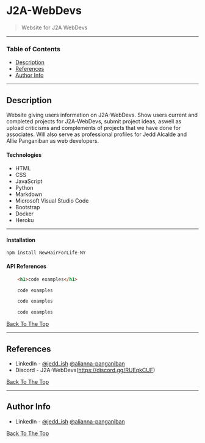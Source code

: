 # J2A-WebDevs
>Website for J2A WebDevs

---

### Table of Contents

- [Description](#description)
- [References](#references)
- [Author Info](#author-info)

---

## Description

Website giving users information on J2A-WebDevs. Show users current and completed projects for J2A-WebDevs, submit project ideas, aswell as upload criticisms and complements of projects that we have done for associates. Will also serve as professional profiles for Jedd Alcalde and Allie Panganiban as web developers.

#### Technologies
- HTML
- CSS
- JavaScript
- Python
- Markdown
- Microsoft Visual Studio Code
- Bootstrap
- Docker
- Heroku

---

#### Installation

`npm install NewHairForLife-NY`

#### API References

```html
    <h1>code examples</h1>
```

```css
    code examples
```

```javascript
    code examples
```

```python
    code examples
```

[Back To The Top](#NewHairForLifeNY-Website)

---

## References

- LinkedIn - [@jedd_ish](https://www.linkedin.com/in/jedd-alcalde-b07b95227/) [@alianna-panganiban](https://www.linkedin.com/in/alianna-panganiban)
- Discord - J2A-WebDevs(https://discord.gg/RUEqkCUF)

[Back To The Top](#J2A-WebDevs)

---

## Author Info

- LinkedIn - [@jedd_ish](https://www.linkedin.com/in/jedd-alcalde-b07b95227/) [@alianna-panganiban](https://www.linkedin.com/in/alianna-panganiban)

[Back To The Top](#J2A-WebDevs)